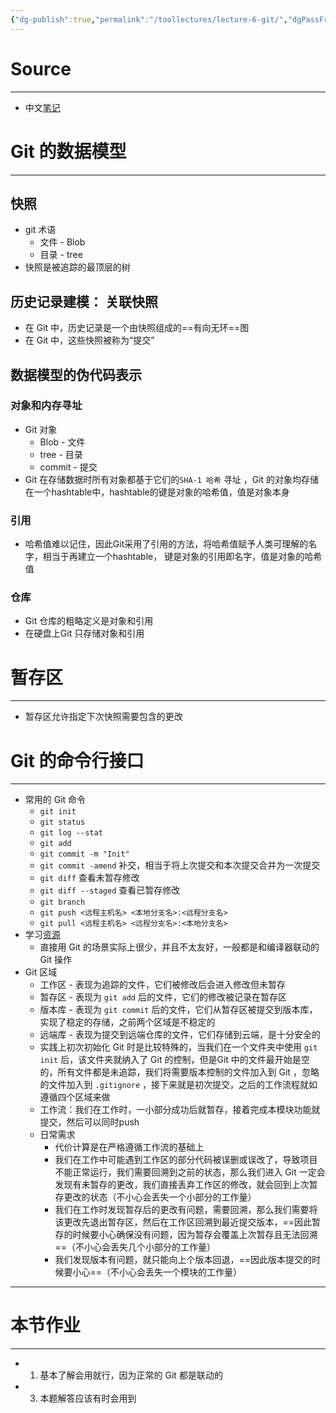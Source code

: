 ```yaml
---
{"dg-publish":true,"permalink":"/toollectures/lecture-6-git/","dgPassFrontmatter":true}
---
```



# Source
---
- 中文[笔记](https://missing-semester-cn.github.io/2020/version-control/)
# Git 的数据模型
---
## 快照
- git 术语
	- 文件 - Blob
	- 目录 - tree
- 快照是被追踪的最顶层的树
## 历史记录建模： 关联快照
- 在 Git 中，历史记录是一个由快照组成的==有向无环==图
- 在 Git 中，这些快照被称为“提交”
## 数据模型的伪代码表示
### 对象和内存寻址
- Git 对象
	- Blob - 文件
	- tree - 目录
	- commit - 提交
- Git 在存储数据时所有对象都基于它们的`SHA-1 哈希` 寻址 ，Git 的对象均存储在一个hashtable中，hashtable的键是对象的哈希值，值是对象本身
### 引用
- 哈希值难以记住，因此Git采用了引用的方法，将哈希值赋予人类可理解的名字，相当于再建立一个hashtable， 键是对象的引用即名字，值是对象的哈希值
### 仓库
- Git 仓库的粗略定义是对象和引用
- 在硬盘上Git 只存储对象和引用
# 暂存区
---
- 暂存区允许指定下次快照需要包含的更改
# Git 的命令行接口
---
- 常用的 Git 命令
	- `git init`
	- `git status`
	- `git log --stat`
	- `git add`
	- `git commit -m "Init"` 
	- `git commit -amend` 补交，相当于将上次提交和本次提交合并为一次提交
	- `git diff` 查看未暂存修改
	- `git diff --staged` 查看已暂存修改
	- `git branch`
	- `git push <远程主机名> <本地分支名>:<远程分支名>`
	- `git pull <远程主机名> <远程分支名>:<本地分支名>`
- 学习[资源](https://git-scm.com/book/zh/v2)
	- 直接用 Git 的场景实际上很少，并且不太友好，一般都是和编译器联动的 Git 操作
- Git 区域
	- 工作区 - 表现为追踪的文件，它们被修改后会进入修改但未暂存
	- 暂存区 - 表现为 `git add` 后的文件，它们的修改被记录在暂存区
	- 版本库 - 表现为 `git commit` 后的文件，它们从暂存区被提交到版本库，实现了稳定的存储，之前两个区域是不稳定的
	- 远端库 - 表现为提交到远端仓库的文件，它们存储到云端，是十分安全的
	- 实践上初次初始化 Git 时是比较特殊的，当我们在一个文件夹中使用 `git init` 后，该文件夹就纳入了 Git 的控制，但是Git 中的文件最开始是空的，所有文件都是未追踪，我们将需要版本控制的文件加入到 Git ，忽略的文件加入到 `.gitignore` ，接下来就是初次提交，之后的工作流程就如遵循四个区域来做
	- 工作流：我们在工作时，一小部分成功后就暂存，接着完成本模块功能就提交，然后可以同时push
	- 日常需求
		- 代价计算是在严格遵循工作流的基础上
		- 我们在工作中可能遇到工作区的部分代码被误删或误改了，导致项目不能正常运行，我们需要回溯到之前的状态，那么我们进入 Git 一定会发现有未暂存的更改，我们直接丢弃工作区的修改，就会回到上次暂存更改的状态（不小心会丢失一个小部分的工作量）
		- 我们在工作时发现暂存后的更改有问题，需要回溯，那么我们需要将该更改先退出暂存区，然后在工作区回溯到最近提交版本，==因此暂存的时候要小心确保没有问题，因为暂存会覆盖上次暂存且无法回溯==（不小心会丢失几个小部分的工作量）
		- 我们发现版本有问题，就只能向上个版本回退，==因此版本提交的时候要小心==（不小心会丢失一个模块的工作量）
---
# 本节作业
---
- 1. 基本了解会用就行，因为正常的 Git 都是联动的
- 3. 本题解答应该有时会用到
